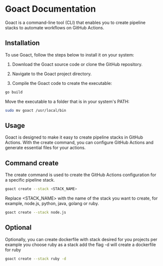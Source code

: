 # Goact Documentation

Goact is a command-line tool (CLI) that enables you to create pipeline stacks to automate workflows on GitHub Actions.

## Installation

To use Goact, follow the steps below to install it on your system:

1. Download the Goact source code or clone the GitHub repository.

2. Navigate to the Goact project directory.

3. Compile the Goact code to create the executable:

```bash
go build
```

Move the executable to a folder that is in your system's PATH:

```bash
sudo mv goact /usr/local/bin
```

## Usage

Goact is designed to make it easy to create pipeline stacks in GitHub Actions. With the create command, you can configure GitHub Actions and generate essential files for your actions.

## Command create

The create command is used to create the GitHub Actions configuration for a specific pipeline stack.

```bash
goact create --stack <STACK_NAME>
```

Replace <STACK_NAME> with the name of the stack you want to create, for example, node.js, python, java, golang or ruby.

```bash
goact create --stack node.js
```

## Optional

Optionally, you can create dockerfile with stack desired for you projects per example you choose ruby as a stack add the flag -d will create a dockerfile for ruby

```bash
goact create --stack ruby -d 
```
